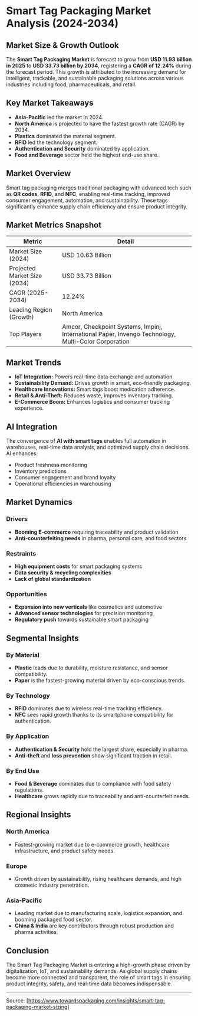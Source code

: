 # Smart Tag Packaging Market Analysis (2024-2034)

## Market Size & Growth Outlook
The **Smart Tag Packaging Market** is forecast to grow from **USD 11.93 billion in 2025** to **USD 33.73 billion by 2034**, registering a **CAGR of 12.24%** during the forecast period. This growth is attributed to the increasing demand for intelligent, trackable, and sustainable packaging solutions across various industries including food, pharmaceuticals, and retail.

## Key Market Takeaways
- **Asia-Pacific** led the market in 2024.
- **North America** is projected to have the fastest growth rate (CAGR) by 2034.
- **Plastics** dominated the material segment.
- **RFID** led the technology segment.
- **Authentication and Security** dominated by application.
- **Food and Beverage** sector held the highest end-use share.

## Market Overview
Smart tag packaging merges traditional packaging with advanced tech such as **QR codes**, **RFID**, and **NFC**, enabling real-time tracking, improved consumer engagement, automation, and sustainability. These tags significantly enhance supply chain efficiency and ensure product integrity.

## Market Metrics Snapshot
| Metric | Detail |
|--------|--------|
| Market Size (2024) | USD 10.63 Billion |
| Projected Market Size (2034) | USD 33.73 Billion |
| CAGR (2025-2034) | 12.24% |
| Leading Region (Growth) | North America |
| Top Players | Amcor, Checkpoint Systems, Impinj, International Paper, Invengo Technology, Multi-Color Corporation |

## Market Trends
- **IoT Integration:** Powers real-time data exchange and automation.
- **Sustainability Demand:** Drives growth in smart, eco-friendly packaging.
- **Healthcare Innovations:** Smart tags boost medication adherence.
- **Retail & Anti-Theft:** Reduces waste, improves inventory tracking.
- **E-Commerce Boom:** Enhances logistics and consumer tracking experience.

## AI Integration
The convergence of **AI with smart tags** enables full automation in warehouses, real-time data analysis, and optimized supply chain decisions. AI enhances:
- Product freshness monitoring
- Inventory predictions
- Consumer engagement and brand loyalty
- Operational efficiencies in warehousing

## Market Dynamics
### Drivers
- **Booming E-commerce** requiring traceability and product validation
- **Anti-counterfeiting needs** in pharma, personal care, and food sectors

### Restraints
- **High equipment costs** for smart packaging systems
- **Data security & recycling complexities**
- **Lack of global standardization**

### Opportunities
- **Expansion into new verticals** like cosmetics and automotive
- **Advanced sensor technologies** for precision monitoring
- **Regulatory push** towards sustainable smart packaging

## Segmental Insights
### By Material
- **Plastic** leads due to durability, moisture resistance, and sensor compatibility.
- **Paper** is the fastest-growing material driven by eco-conscious trends.

### By Technology
- **RFID** dominates due to wireless real-time tracking efficiency.
- **NFC** sees rapid growth thanks to its smartphone compatibility for authentication.

### By Application
- **Authentication & Security** hold the largest share, especially in pharma.
- **Anti-theft** and **loss prevention** show significant traction in retail.

### By End Use
- **Food & Beverage** dominates due to compliance with food safety regulations.
- **Healthcare** grows rapidly due to traceability and anti-counterfeit needs.

## Regional Insights
### North America
- Fastest-growing market due to e-commerce growth, healthcare infrastructure, and product safety needs.

### Europe
- Growth driven by sustainability, rising healthcare demands, and high cosmetic industry penetration.

### Asia-Pacific
- Leading market due to manufacturing scale, logistics expansion, and booming packaged food sector.
- **China & India** are key contributors through robust production and pharma activities.

## Conclusion
The Smart Tag Packaging Market is entering a high-growth phase driven by digitalization, IoT, and sustainability demands. As global supply chains become more connected and transparent, the role of smart tags in ensuring product integrity, safety, and real-time data becomes indispensable.

---

Source: [https://www.towardspackaging.com/insights/smart-tag-packaging-market-sizing]
